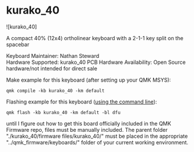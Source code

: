 # kurako_40

![kurako_40]

A compact 40% (12x4) ortholinear keyboard with a 2-1-1 key split on the spacebar

Keyboard Maintainer: Nathan Steward  
Hardware Supported: kurako_40 PCB 
Hardware Availability: Open Source hardware/not intended for direct sale

Make example for this keyboard (after setting up your QMK MSYS):

    qmk compile -kb kurako_40 -km default

Flashing example for this keyboard ([using the command line](https://docs.qmk.fm/#/newbs_flashing?id=flash-your-keyboard-from-the-command-line)):

    qmk flash -kb kurako_40 -km default -bl dfu
	
until I figure out how to get this board officially included in the QMK Firmware repo, 
files must be manually included. The parent folder "./kurako_40/firmware files/kurako_40/" 
must be placed in the appropriate "../qmk_firmware/keyboards/" folder of your current working 
environment.
